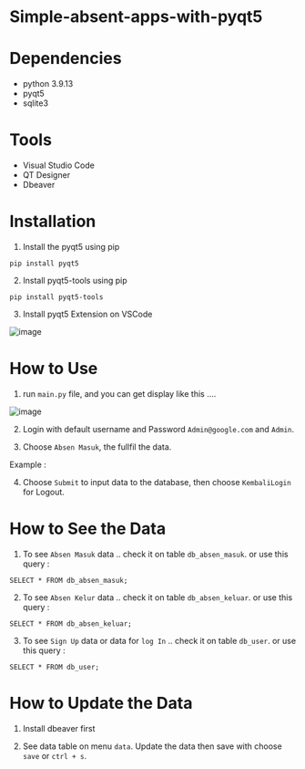 # Simple-absent-apps-with-pyqt5

# Dependencies

- python 3.9.13
- pyqt5
- sqlite3

# Tools
- Visual Studio Code
- QT Designer
- Dbeaver

# Installation

1. Install the pyqt5 using pip

```
pip install pyqt5
```

2. Install pyqt5-tools using pip

```
pip install pyqt5-tools
```

3. Install pyqt5 Extension on VSCode

![image](https://user-images.githubusercontent.com/53118499/209476849-88f2b062-e953-493b-a76e-880390ebe19c.png)

# How to Use

1. run ```main.py``` file, and you can get display like this ....

![image](https://user-images.githubusercontent.com/53118499/210207478-86a55911-d2c5-467b-bf60-4b8a5f53507d.png)

2. Login with default username and Password ```Admin@google.com``` and ```Admin```.

3. Choose ```Absen Masuk```, the fullfil the data.

Example :

4. Choose ```Submit``` to input data to the database,  then choose ```KembaliLogin``` for Logout.

# How to See the Data

1. To see ```Absen Masuk``` data .. check it on table ```db_absen_masuk```. or use this query :

```
SELECT * FROM db_absen_masuk;
```

2. To see ```Absen Kelur``` data .. check it on table ```db_absen_keluar```. or use this query :

```
SELECT * FROM db_absen_keluar;
```

3. To see ```Sign Up``` data or data for ```log In``` .. check it on table ```db_user```. or use this query :

```
SELECT * FROM db_user;
```

# How to Update the Data

1. Install dbeaver first

2. See data table on menu ```data```. Update the data then save with choose ```save``` or ```ctrl + s```.